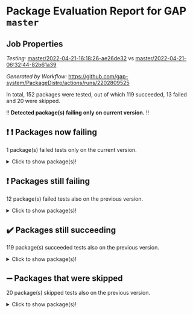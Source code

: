 # Package Evaluation Report for GAP `master`

## Job Properties

*Testing:* [master/2022-04-21-16:18:26-ae26de32](https://github.com/gap-system/PackageDistro/blob/data/reports/master/2022-04-21-16:18:26-ae26de32) vs [master/2022-04-21-06:32:44-82b61a39](https://github.com/gap-system/PackageDistro/blob/data/reports/master/2022-04-21-06:32:44-82b61a39)

*Generated by Workflow:* https://github.com/gap-system/PackageDistro/actions/runs/2202809525

In total, 152 packages were tested, out of which 119 succeeded, 13 failed and 20 were skipped.

:bangbang: **Detected package(s) failing only on current version.** :bangbang:

## :exclamation: :exclamation: Packages now failing

1 package(s) failed tests only on the current version.
<details> <summary>Click to show package(s)!</summary>

- ugaly 4.0.2 [(failure)](https://github.com/gap-system/PackageDistro/runs/6115159225?check_suite_focus=true) vs ugaly 4.0.2 [(success)](https://github.com/gap-system/PackageDistro/runs/6106989903?check_suite_focus=true) <br>
</details>

## :exclamation: Packages still failing

12 package(s) failed tests also on the previous version.
<details><summary>Click to show package(s)!</summary>

- fining 1.4.1 [(failure)](https://github.com/gap-system/PackageDistro/runs/6115148764?check_suite_focus=true)
- francy 1.2.4 [(failure)](https://github.com/gap-system/PackageDistro/runs/6115149532?check_suite_focus=true)
- hap 1.38 [(failure)](https://github.com/gap-system/PackageDistro/runs/6115150861?check_suite_focus=true)
- normalizinterface 1.3.2 [(failure)](https://github.com/gap-system/PackageDistro/runs/6115154455?check_suite_focus=true)
- packagemanager 1.2 [(failure)](https://github.com/gap-system/PackageDistro/runs/6115155017?check_suite_focus=true)
- rcwa 4.6.4 [(failure)](https://github.com/gap-system/PackageDistro/runs/6115156441?check_suite_focus=true)
- recog 1.3.2 [(failure)](https://github.com/gap-system/PackageDistro/runs/6115156691?check_suite_focus=true)
- semigroups 4.0.1 [(failure)](https://github.com/gap-system/PackageDistro/runs/6115157297?check_suite_focus=true)
- transgrp 3.6.1 [(failure)](https://github.com/gap-system/PackageDistro/runs/6115159102?check_suite_focus=true)
- unitlib 4.0.0 [(failure)](https://github.com/gap-system/PackageDistro/runs/6115159414?check_suite_focus=true)
- wedderga 4.10.1 [(failure)](https://github.com/gap-system/PackageDistro/runs/6115159818?check_suite_focus=true)
- yangbaxter 0.9.0 [(failure)](https://github.com/gap-system/PackageDistro/runs/6115160229?check_suite_focus=true)
</details>

## :heavy_check_mark: Packages still succeeding

119 package(s) succeeded tests also on the previous version.
<details><summary>Click to show package(s)!</summary>

- ace 5.4 [(success)](https://github.com/gap-system/PackageDistro/runs/6115144618?check_suite_focus=true)
- aclib 1.3.2 [(success)](https://github.com/gap-system/PackageDistro/runs/6115144795?check_suite_focus=true)
- agt 0.2 [(success)](https://github.com/gap-system/PackageDistro/runs/6115144920?check_suite_focus=true)
- alnuth 3.2.1 [(success)](https://github.com/gap-system/PackageDistro/runs/6115145014?check_suite_focus=true)
- anupq 3.2.6 [(success)](https://github.com/gap-system/PackageDistro/runs/6115145121?check_suite_focus=true)
- atlasrep 2.1.2 [(success)](https://github.com/gap-system/PackageDistro/runs/6115145229?check_suite_focus=true)
- autodoc 2022.03.10 [(success)](https://github.com/gap-system/PackageDistro/runs/6115145340?check_suite_focus=true)
- automata 1.15 [(success)](https://github.com/gap-system/PackageDistro/runs/6115145419?check_suite_focus=true)
- automgrp 1.3.2 [(success)](https://github.com/gap-system/PackageDistro/runs/6115145527?check_suite_focus=true)
- autpgrp 1.10.2 [(success)](https://github.com/gap-system/PackageDistro/runs/6115145631?check_suite_focus=true)
- cap 2022.04-02 [(success)](https://github.com/gap-system/PackageDistro/runs/6115145728?check_suite_focus=true)
- caratinterface 2.3.3 [(success)](https://github.com/gap-system/PackageDistro/runs/6115145824?check_suite_focus=true)
- cddinterface 2020.06.24 [(success)](https://github.com/gap-system/PackageDistro/runs/6115145964?check_suite_focus=true)
- circle 1.6.4 [(success)](https://github.com/gap-system/PackageDistro/runs/6115146070?check_suite_focus=true)
- cohomolo 1.6.10 [(success)](https://github.com/gap-system/PackageDistro/runs/6115146150?check_suite_focus=true)
- congruence 1.2.3 [(success)](https://github.com/gap-system/PackageDistro/runs/6115146266?check_suite_focus=true)
- corelg 1.56 [(success)](https://github.com/gap-system/PackageDistro/runs/6115146403?check_suite_focus=true)
- crime 1.6 [(success)](https://github.com/gap-system/PackageDistro/runs/6115146599?check_suite_focus=true)
- crisp 1.4.5 [(success)](https://github.com/gap-system/PackageDistro/runs/6115146703?check_suite_focus=true)
- crypting 0.10 [(success)](https://github.com/gap-system/PackageDistro/runs/6115146877?check_suite_focus=true)
- cryst 4.1.24 [(success)](https://github.com/gap-system/PackageDistro/runs/6115146968?check_suite_focus=true)
- crystcat 1.1.9 [(success)](https://github.com/gap-system/PackageDistro/runs/6115147093?check_suite_focus=true)
- ctbllib 1.3.3 [(success)](https://github.com/gap-system/PackageDistro/runs/6115147266?check_suite_focus=true)
- cubefree 1.19 [(success)](https://github.com/gap-system/PackageDistro/runs/6115147394?check_suite_focus=true)
- curlinterface 2.2.2 [(success)](https://github.com/gap-system/PackageDistro/runs/6115147479?check_suite_focus=true)
- cvec 2.7.5 [(success)](https://github.com/gap-system/PackageDistro/runs/6115147589?check_suite_focus=true)
- datastructures 0.2.7 [(success)](https://github.com/gap-system/PackageDistro/runs/6115147681?check_suite_focus=true)
- deepthought 1.0.5 [(success)](https://github.com/gap-system/PackageDistro/runs/6115147777?check_suite_focus=true)
- design 1.7 [(success)](https://github.com/gap-system/PackageDistro/runs/6115147895?check_suite_focus=true)
- difsets 2.3.1 [(success)](https://github.com/gap-system/PackageDistro/runs/6115147998?check_suite_focus=true)
- digraphs 1.5.2 [(success)](https://github.com/gap-system/PackageDistro/runs/6115148096?check_suite_focus=true)
- edim 1.3.5 [(success)](https://github.com/gap-system/PackageDistro/runs/6115148194?check_suite_focus=true)
- example 4.3.0 [(success)](https://github.com/gap-system/PackageDistro/runs/6115148322?check_suite_focus=true)
- factint 1.6.3 [(success)](https://github.com/gap-system/PackageDistro/runs/6115148431?check_suite_focus=true)
- ferret 1.0.7 [(success)](https://github.com/gap-system/PackageDistro/runs/6115148521?check_suite_focus=true)
- fga 1.4.0 [(success)](https://github.com/gap-system/PackageDistro/runs/6115148628?check_suite_focus=true)
- float 1.0.3 [(success)](https://github.com/gap-system/PackageDistro/runs/6115148899?check_suite_focus=true)
- format 1.4.3 [(success)](https://github.com/gap-system/PackageDistro/runs/6115148998?check_suite_focus=true)
- forms 1.2.7 [(success)](https://github.com/gap-system/PackageDistro/runs/6115149115?check_suite_focus=true)
- fplsa 1.2.5 [(success)](https://github.com/gap-system/PackageDistro/runs/6115149268?check_suite_focus=true)
- fr 2.4.8 [(success)](https://github.com/gap-system/PackageDistro/runs/6115149377?check_suite_focus=true)
- fwtree 1.3 [(success)](https://github.com/gap-system/PackageDistro/runs/6115149655?check_suite_focus=true)
- gbnp 1.0.5 [(success)](https://github.com/gap-system/PackageDistro/runs/6115149798?check_suite_focus=true)
- generalizedmorphismsforcap 2022.03-03 [(success)](https://github.com/gap-system/PackageDistro/runs/6115149914?check_suite_focus=true)
- genss 1.6.6 [(success)](https://github.com/gap-system/PackageDistro/runs/6115150004?check_suite_focus=true)
- gradedringforhomalg 2022.03-01 [(success)](https://github.com/gap-system/PackageDistro/runs/6115150128?check_suite_focus=true)
- grape 4.8.5 [(success)](https://github.com/gap-system/PackageDistro/runs/6115150237?check_suite_focus=true)
- groupoids 1.69 [(success)](https://github.com/gap-system/PackageDistro/runs/6115150386?check_suite_focus=true)
- grpconst 2.6.2 [(success)](https://github.com/gap-system/PackageDistro/runs/6115150522?check_suite_focus=true)
- guarana 0.96.3 [(success)](https://github.com/gap-system/PackageDistro/runs/6115150649?check_suite_focus=true)
- guava 3.15 [(success)](https://github.com/gap-system/PackageDistro/runs/6115150772?check_suite_focus=true)
- hapcryst 0.1.14 [(success)](https://github.com/gap-system/PackageDistro/runs/6115150979?check_suite_focus=true)
- hecke 1.5.3 [(success)](https://github.com/gap-system/PackageDistro/runs/6115151093?check_suite_focus=true)
- help 3.5 [(success)](https://github.com/gap-system/PackageDistro/runs/6115151203?check_suite_focus=true)
- idrel 2.43 [(success)](https://github.com/gap-system/PackageDistro/runs/6115151327?check_suite_focus=true)
- images 1.3.1 [(success)](https://github.com/gap-system/PackageDistro/runs/6115151440?check_suite_focus=true)
- intpic 0.2.4 [(success)](https://github.com/gap-system/PackageDistro/runs/6115151568?check_suite_focus=true)
- io 4.7.2 [(success)](https://github.com/gap-system/PackageDistro/runs/6115151673?check_suite_focus=true)
- irredsol 1.4.3 [(success)](https://github.com/gap-system/PackageDistro/runs/6115151791?check_suite_focus=true)
- json 2.1.0 [(success)](https://github.com/gap-system/PackageDistro/runs/6115152001?check_suite_focus=true)
- jupyterkernel 1.4.1 [(success)](https://github.com/gap-system/PackageDistro/runs/6115152104?check_suite_focus=true)
- jupyterviz 1.5.1 [(success)](https://github.com/gap-system/PackageDistro/runs/6115152206?check_suite_focus=true)
- kan 1.34 [(success)](https://github.com/gap-system/PackageDistro/runs/6115152305?check_suite_focus=true)
- kbmag 1.5.9 [(success)](https://github.com/gap-system/PackageDistro/runs/6115152422?check_suite_focus=true)
- laguna 3.9.4 [(success)](https://github.com/gap-system/PackageDistro/runs/6115152511?check_suite_focus=true)
- liealgdb 2.2.1 [(success)](https://github.com/gap-system/PackageDistro/runs/6115152619?check_suite_focus=true)
- liepring 2.6 [(success)](https://github.com/gap-system/PackageDistro/runs/6115152709?check_suite_focus=true)
- liering 2.4.2 [(success)](https://github.com/gap-system/PackageDistro/runs/6115152778?check_suite_focus=true)
- linearalgebraforcap 2022.04-02 [(success)](https://github.com/gap-system/PackageDistro/runs/6115152898?check_suite_focus=true)
- loops 3.4.1 [(success)](https://github.com/gap-system/PackageDistro/runs/6115152995?check_suite_focus=true)
- lpres 1.0.3 [(success)](https://github.com/gap-system/PackageDistro/runs/6115153086?check_suite_focus=true)
- majoranaalgebras 1.4 [(success)](https://github.com/gap-system/PackageDistro/runs/6115153222?check_suite_focus=true)
- mapclass 1.4.5 [(success)](https://github.com/gap-system/PackageDistro/runs/6115153298?check_suite_focus=true)
- matgrp 0.64 [(success)](https://github.com/gap-system/PackageDistro/runs/6115153541?check_suite_focus=true)
- modisom 2.5.1 [(success)](https://github.com/gap-system/PackageDistro/runs/6115153756?check_suite_focus=true)
- modulepresentationsforcap 2022.03-02 [(success)](https://github.com/gap-system/PackageDistro/runs/6115153863?check_suite_focus=true)
- monoidalcategories 2022.04-03 [(success)](https://github.com/gap-system/PackageDistro/runs/6115154024?check_suite_focus=true)
- nconvex 2020.11-04 [(success)](https://github.com/gap-system/PackageDistro/runs/6115154149?check_suite_focus=true)
- nilmat 1.4.1 [(success)](https://github.com/gap-system/PackageDistro/runs/6115154238?check_suite_focus=true)
- nock 1.5 [(success)](https://github.com/gap-system/PackageDistro/runs/6115154354?check_suite_focus=true)
- nq 2.5.8 [(success)](https://github.com/gap-system/PackageDistro/runs/6115154549?check_suite_focus=true)
- numericalsgps 1.3.0 [(success)](https://github.com/gap-system/PackageDistro/runs/6115154673?check_suite_focus=true)
- openmath 11.5.0 [(success)](https://github.com/gap-system/PackageDistro/runs/6115154795?check_suite_focus=true)
- orb 4.8.4 [(success)](https://github.com/gap-system/PackageDistro/runs/6115154889?check_suite_focus=true)
- patternclass 2.4.2 [(success)](https://github.com/gap-system/PackageDistro/runs/6115155205?check_suite_focus=true)
- permut 2.0.4 [(success)](https://github.com/gap-system/PackageDistro/runs/6115155315?check_suite_focus=true)
- polenta 1.3.10 [(success)](https://github.com/gap-system/PackageDistro/runs/6115155403?check_suite_focus=true)
- polymaking 0.8.6 [(success)](https://github.com/gap-system/PackageDistro/runs/6115155511?check_suite_focus=true)
- primgrp 3.4.1 [(success)](https://github.com/gap-system/PackageDistro/runs/6115155615?check_suite_focus=true)
- profiling 2.5.0 [(success)](https://github.com/gap-system/PackageDistro/runs/6115155740?check_suite_focus=true)
- qpa 1.33 [(success)](https://github.com/gap-system/PackageDistro/runs/6115155919?check_suite_focus=true)
- quagroup 1.8.3 [(success)](https://github.com/gap-system/PackageDistro/runs/6115156126?check_suite_focus=true)
- radiroot 2.9 [(success)](https://github.com/gap-system/PackageDistro/runs/6115156295?check_suite_focus=true)
- rds 1.8 [(success)](https://github.com/gap-system/PackageDistro/runs/6115156559?check_suite_focus=true)
- repndecomp 1.2.1 [(success)](https://github.com/gap-system/PackageDistro/runs/6115156847?check_suite_focus=true)
- repsn 3.1.0 [(success)](https://github.com/gap-system/PackageDistro/runs/6115156960?check_suite_focus=true)
- resclasses 4.7.2 [(success)](https://github.com/gap-system/PackageDistro/runs/6115157071?check_suite_focus=true)
- scscp 2.3.1 [(success)](https://github.com/gap-system/PackageDistro/runs/6115157185?check_suite_focus=true)
- sglppow 2.2 [(success)](https://github.com/gap-system/PackageDistro/runs/6115157464?check_suite_focus=true)
- sgpviz 0.999.5 [(success)](https://github.com/gap-system/PackageDistro/runs/6115157571?check_suite_focus=true)
- simpcomp 2.1.14 [(success)](https://github.com/gap-system/PackageDistro/runs/6115157703?check_suite_focus=true)
- singular 2020.12.18 [(success)](https://github.com/gap-system/PackageDistro/runs/6115157802?check_suite_focus=true)
- sla 1.5.3 [(success)](https://github.com/gap-system/PackageDistro/runs/6115157893?check_suite_focus=true)
- smallgrp 1.5 [(success)](https://github.com/gap-system/PackageDistro/runs/6115157997?check_suite_focus=true)
- smallsemi 0.6.13 [(success)](https://github.com/gap-system/PackageDistro/runs/6115158159?check_suite_focus=true)
- sonata 2.9.4 [(success)](https://github.com/gap-system/PackageDistro/runs/6115158269?check_suite_focus=true)
- sophus 1.25 [(success)](https://github.com/gap-system/PackageDistro/runs/6115158394?check_suite_focus=true)
- spinsym 1.5.2 [(success)](https://github.com/gap-system/PackageDistro/runs/6115158526?check_suite_focus=true)
- symbcompcc 1.3.2 [(success)](https://github.com/gap-system/PackageDistro/runs/6115158634?check_suite_focus=true)
- thelma 1.3 [(success)](https://github.com/gap-system/PackageDistro/runs/6115158735?check_suite_focus=true)
- tomlib 1.2.9 [(success)](https://github.com/gap-system/PackageDistro/runs/6115158846?check_suite_focus=true)
- toric 1.9.5 [(success)](https://github.com/gap-system/PackageDistro/runs/6115158998?check_suite_focus=true)
- unipot 1.5 [(success)](https://github.com/gap-system/PackageDistro/runs/6115159313?check_suite_focus=true)
- utils 0.72 [(success)](https://github.com/gap-system/PackageDistro/runs/6115159489?check_suite_focus=true)
- uuid 0.7 [(success)](https://github.com/gap-system/PackageDistro/runs/6115159592?check_suite_focus=true)
- walrus 0.9991 [(success)](https://github.com/gap-system/PackageDistro/runs/6115159715?check_suite_focus=true)
- xmod 2.86 [(success)](https://github.com/gap-system/PackageDistro/runs/6115159937?check_suite_focus=true)
- xmodalg 1.18 [(success)](https://github.com/gap-system/PackageDistro/runs/6115160096?check_suite_focus=true)
- zeromqinterface 0.13 [(success)](https://github.com/gap-system/PackageDistro/runs/6115160343?check_suite_focus=true)
</details>

## :heavy_minus_sign: Packages that were skipped

20 package(s) skipped tests also on the previous version.
<details><summary>Click to show package(s)!</summary>

- 4ti2interface 2022.03-01 [(skipped)](https://github.com/gap-system/PackageDistro/runs/6114957455?check_suite_focus=true)
- browse 1.8.14 [(skipped)](https://github.com/gap-system/PackageDistro/runs/6114957455?check_suite_focus=true)
- examplesforhomalg 2022.03-01 [(skipped)](https://github.com/gap-system/PackageDistro/runs/6114957455?check_suite_focus=true)
- gapdoc 1.6.5 [(skipped)](https://github.com/gap-system/PackageDistro/runs/6114957455?check_suite_focus=true)
- gauss 2022.03-01 [(skipped)](https://github.com/gap-system/PackageDistro/runs/6114957455?check_suite_focus=true)
- gaussforhomalg 2022.03-01 [(skipped)](https://github.com/gap-system/PackageDistro/runs/6114957455?check_suite_focus=true)
- gradedmodules 2022.03-01 [(skipped)](https://github.com/gap-system/PackageDistro/runs/6114957455?check_suite_focus=true)
- homalg 2022.03-01 [(skipped)](https://github.com/gap-system/PackageDistro/runs/6114957455?check_suite_focus=true)
- homalgtocas 2022.03-01 [(skipped)](https://github.com/gap-system/PackageDistro/runs/6114957455?check_suite_focus=true)
- io_forhomalg 2022.03-01 [(skipped)](https://github.com/gap-system/PackageDistro/runs/6114957455?check_suite_focus=true)
- itc 1.5.1 [(skipped)](https://github.com/gap-system/PackageDistro/runs/6114957455?check_suite_focus=true)
- localizeringforhomalg 2022.03-01 [(skipped)](https://github.com/gap-system/PackageDistro/runs/6114957455?check_suite_focus=true)
- matricesforhomalg 2022.04-01 [(skipped)](https://github.com/gap-system/PackageDistro/runs/6114957455?check_suite_focus=true)
- modules 2022.03-01 [(skipped)](https://github.com/gap-system/PackageDistro/runs/6114957455?check_suite_focus=true)
- polycyclic 2.16 [(skipped)](https://github.com/gap-system/PackageDistro/runs/6114957455?check_suite_focus=true)
- ringsforhomalg 2022.03-01 [(skipped)](https://github.com/gap-system/PackageDistro/runs/6114957455?check_suite_focus=true)
- sco 2022.03-01 [(skipped)](https://github.com/gap-system/PackageDistro/runs/6114957455?check_suite_focus=true)
- toolsforhomalg 2022.04-01 [(skipped)](https://github.com/gap-system/PackageDistro/runs/6114957455?check_suite_focus=true)
- toricvarieties 2022.03.23 [(skipped)](https://github.com/gap-system/PackageDistro/runs/6114957455?check_suite_focus=true)
- xgap 4.31 [(skipped)](https://github.com/gap-system/PackageDistro/runs/6114957455?check_suite_focus=true)
</details>

